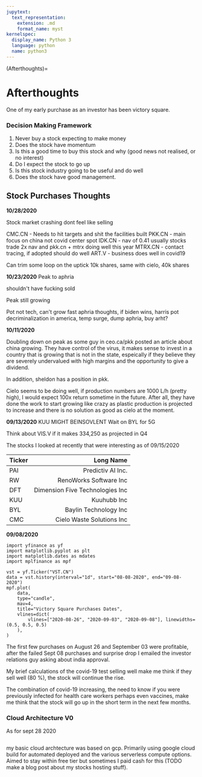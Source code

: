 ```yaml
---
jupytext:
  text_representation:
    extension: .md
    format_name: myst
kernelspec:
  display_name: Python 3
  language: python
  name: python3
---
```


(Afterthoughts)=
# Afterthoughts

One of my early purchase as an investor has been victory square.

### Decision Making Framework
1. Never buy a stock expecting to make money
2. Does the stock have momentum
3. Is this a good time to buy this stock and why (good news not realised, or no interest)
4. Do I expect the stock to go up
5. Is this stock industry going to be useful and do well
6. Does the stock have good management.


## Stock Purchases Thoughts

**10/28/2020**

Stock market crashing dont feel like selling

CMC.CN - Needs to hit targets and shit the facilities built
PKK.CN - main focus on china not covid center spot
IDK.CN - nav of 0.41 usually stocks trade 2x nav and pkk.cn + mtrx doing well this year
MTRX.CN - contact tracing, if adopted should do well
ART.V - business does well in covid19

Can trim some loop on the uptick 10k shares, same with cielo, 40k shares

**10/23/2020**
Peak to aphria

shouldn't have fucking sold

Peak still growing

Pot not tech, can't grow fast
aphria thoughts, if biden wins, harris pot decriminalization in america, temp surge, dump aphria, buy arht?

**10/11/2020**

Doubling down on peak as some guy in ceo.ca/pkk posted an article about china growing. They have control of the virus, it makes sense to invest in a country that is growing that is not in the state, espeically if they believe they are severely undervalued with high margins and the opportunity to give a dividend.

In addition, sheldon has a position in pkk.

Cielo seems to be doing well, if production numbers are 1000 L/h (pretty high), I would expect 100x return sometime in the future. After all, they have done the work to start growing like crazy as plastic production is projected to increase and there is no solution as good as cielo at the moment.

**09/13/2020**
KUU MIGHT BEINSOVLENT
Wait on BYL for 5G

Think about VIS.V if it makes 334,250 as projected in Q4

The stocks I looked at recently that were interesting as of 09/15/2020

| Ticker   | Long Name                       |
| :---     | ---:                            |
| PAI      | Predictiv AI Inc.               |
| RW       | RenoWorks Software Inc          |
| DFT      | Dimension Five Technologies Inc |
| KUU      | Kuuhubb Inc                     |
| BYL      | Baylin Technology Inc           |
| CMC      | Cielo Waste Solutions Inc       |


**09/08/2020**
```{code-cell} ipython3
import yfinance as yf
import matplotlib.pyplot as plt
import matplotlib.dates as mdates
import mplfinance as mpf

vst = yf.Ticker("VST.CN")
data = vst.history(interval="1d", start="08-08-2020", end="09-08-2020")
mpf.plot(
    data,
    type="candle",
    mav=4,
    title="Victory Square Purchases Dates",
    vlines=dict(
        vlines=["2020-08-26", "2020-09-03", "2020-09-08"], linewidths=(0.5, 0.5, 0.5)
    ),
)
```

The first few purchases on August 26 and September 03 were profitable, after the failed Sept 08 purchases and surprise drop I emailed the investor relations guy asking about india approval.

My brief calculations of the covid-19 test selling well make me think if they sell well (80 \%), the stock will continue the rise.

The combination of covid-19 increasing, the need to know if you were previously infected for health care workers perhaps even vaccines, make me think that the stock will go up in the short term in the next few months.




### Cloud Architecture V0

As for sept 28 2020

```{figure} /_static/diagrams/v0stockarch.png
```

my basic cloud archtecture was based on gcp. Primarily using google cloud build for automated deployed and the various serverless compute options. Aimed to stay within free tier but sometimes I paid cash for this (TODO make a blog post about my stocks hosting stuff).
